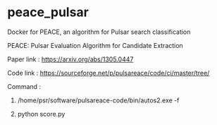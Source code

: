 # peace_pulsar

Docker for PEACE, an algorithm for Pulsar search classification 

PEACE: Pulsar Evaluation Algorithm for Candidate Extraction 

Paper link : https://arxiv.org/abs/1305.0447

Code link : https://sourceforge.net/p/pulsareace/code/ci/master/tree/

Command : 

1) /home/psr/software/pulsareace-code/bin/autos2.exe -f <pfd filename> 

2)  python score.py
